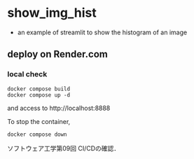 # show_img_hist

- an example of streamlit to show the histogram of an image

## deploy on Render.com

### local check

```bash:
docker compose build
docker compose up -d
```

and access to http://localhost:8888

To stop the container,

```bash:
docker compose down
```

ソフトウェア工学第09回
CI/CDの確認．
